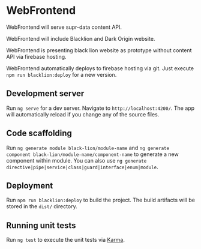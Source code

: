 # WebFrontend

WebFrontend will serve supr-data content API.

WebFrontend will include Blacklion and Dark Origin website.

WebFrontend is presenting black lion website as prototype without content API via firebase hosting.

WebFrontend automatically deploys to firebase hosting via git. Just execute `npm run blacklion:deploy` for a new version.

## Development server

Run `ng serve` for a dev server. Navigate to `http://localhost:4200/`. The app will automatically reload if you change any of the source files.

## Code scaffolding

Run `ng generate module black-lion/module-name` and `ng generate component black-lion/module-name/component-name` to generate a new component within module. You can also use `ng generate directive|pipe|service|class|guard|interface|enum|module`.

## Deployment

Run `npm run blacklion:deploy` to build the project. The build artifacts will be stored in the `dist/` directory.

## Running unit tests

Run `ng test` to execute the unit tests via [Karma](https://karma-runner.github.io).
